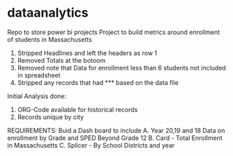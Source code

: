 # dataanalytics
Repo to store power bi projects
Project to build metrics around enrollment of students in Massachusetts

1. Stripped Headlines and left the headers as row 1
2. Removed Totals at the botoom
3. Removed note that Data for enrollment less than 6 students not included in spreadsheet
4. Stripped any records that had *** based on the data file

Initial Analysis done:
1. ORG-Code available for historical records
2. Records unique by city

REQUIREMENTS:
Buid a Dash board to include
	A. Year 20,19 and 18 Data on enrollment by Grade and SPED Beyond Grade 12
	B. Card - Total Enrollment in Massachusetts
	C. Splicer - By School Districts and year
	
